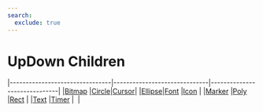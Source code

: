 ```yaml
---
search:
  exclude: true
---
```


<h1 class="heading"><span class="name">UpDown Children</span></h1>

|--------------------------------|------------------------------|------------------------------|
|[Bitmap](../objects/bitmap.md)  |[Circle](../objects/circle.md)|[Cursor](../objects/cursor.md)|
|[Ellipse](../objects/ellipse.md)|[Font](../objects/font.md)    |[Icon](../objects/icon.md)    |
|[Marker](../objects/marker.md)  |[Poly](../objects/poly.md)    |[Rect](../objects/rect.md)    |
|[Text](../objects/text.md)      |[Timer](../objects/timer.md)  |&nbsp;                        |
